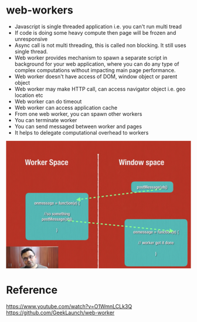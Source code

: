 # web-workers

- Javascript is single threaded application i.e. you can't run multi tread
- If code is doing some heavy compute then page will be frozen and unresponsive
- Async call is not multi threading, this is called non blocking. It still uses single thread.
- Web worker provides mechanism to spawn a separate script in background for your web application, where you can do any type  of complex computations without impacting main page performance.
- Web worker doesn't have access of DOM, window object or parent object
- Web worker may make HTTP call, can access navigator object i.e. geo location etc
- Web worker can do timeout
- Web worker can access application cache
- From one web worker, you can spawn other workers
- You can terminate worker
- You can send messaged between worker and pages 
- It helps to delegate computational overhead to workers

![](assets/web-worker.png)
# Reference 
https://www.youtube.com/watch?v=O1WmnLCLk3Q
https://github.com/GeekLaunch/web-worker
